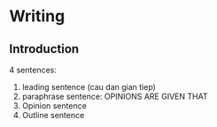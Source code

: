# Writing 

## Introduction

4 sentences:

1. leading sentence (cau dan gian tiep)
2. paraphrase sentence: OPINIONS ARE GIVEN THAT
3. Opinion sentence
4. Outline sentence

